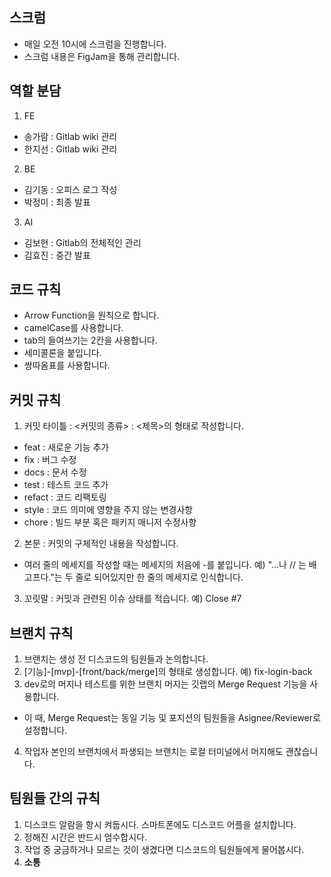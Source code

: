 ## 스크럼
- 매일 오전 10시에 스크럼을 진행합니다.
- 스크럼 내용은 FigJam을 통해 관리합니다.

## 역할 분담
1. FE
- 송가람 : Gitlab wiki 관리
- 한지선 : Gitlab wiki 관리
2. BE
- 김기동 : 오피스 로그 작성
- 박정미 : 최종 발표
3. AI
- 김보현 : Gitlab의 전체적인 관리
- 김효진 : 중간 발표

## 코드 규칙
- Arrow Function을 원칙으로 합니다.
- camelCase를 사용합니다.
- tab의 들여쓰기는 2칸을 사용합니다.
- 세미콜론을 붙입니다.
- 쌍따옴표를 사용합니다.

## 커밋 규칙
1. 커밋 타이틀 : <커밋의 종류> : <제목>의 형태로 작성합니다.
- feat : 새로운 기능 추가
- fix : 버그 수정
- docs : 문서 수정
- test : 테스트 코드 추가
- refact : 코드 리팩토링
- style : 코드 의미에 영향을 주지 않는 변경사항
- chore : 빌드 부분 혹은 패키지 매니저 수정사항
2. 본문 : 커밋의 구체적인 내용을 작성합니다.
- 여러 줄의 메세지를 작성할 때는 메세지의 처음에 -를 붙입니다. 예) "...나 // 는 배고프다."는 두 줄로 되어있지만 한 줄의 메세지로 인식합니다.
3. 꼬릿말 : 커밋과 관련된 이슈 상태를 적습니다. 예) Close #7

## 브랜치 규칙
1. 브랜치는 생성 전 디스코드의 팀원들과 논의합니다.
2. [기능]-[mvp]-[front/back/merge]의 형태로 생성합니다. 예) fix-login-back
3. dev로의 머지나 테스트를 위한 브랜치 머지는 깃랩의 Merge Request 기능을 사용합니다.
- 이 때, Merge Request는 동일 기능 및 포지션의 팀원들을 Asignee/Reviewer로 설정합니다.
4. 작업자 본인의 브랜치에서 파생되는 브랜치는 로컬 터미널에서 머지해도 괜찮습니다.

## 팀원들 간의 규칙
1. 디스코드 알람을 항시 켜둡시다. 스마트폰에도 디스코드 어플을 설치합니다.
2. 정해진 시간은 반드시 엄수합시다.
3. 작업 중 궁금하거나 모르는 것이 생겼다면 디스코드의 팀원들에게 물어봅시다.
4. <b>소통<b>

